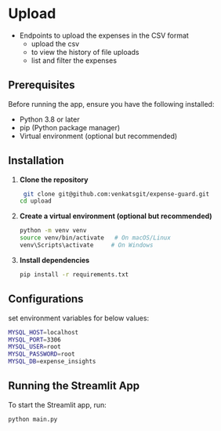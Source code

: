 # Upload

- Endpoints to upload the expenses in the CSV format
  - upload the csv
  - to view the history of file uploads 
  - list and filter the expenses

## Prerequisites

Before running the app, ensure you have the following installed:

- Python 3.8 or later
- pip (Python package manager)
- Virtual environment (optional but recommended)

## Installation

1. **Clone the repository**

   ```bash
    git clone git@github.com:venkatsgit/expense-guard.git
   cd upload
   ```

2. **Create a virtual environment (optional but recommended)**

   ```bash
   python -m venv venv
   source venv/bin/activate   # On macOS/Linux
   venv\Scripts\activate     # On Windows
   ```

3. **Install dependencies**

   ```bash
   pip install -r requirements.txt
   ```

## Configurations

set environment variables for below values:

```bash
MYSQL_HOST=localhost
MYSQL_PORT=3306
MYSQL_USER=root
MYSQL_PASSWORD=root
MYSQL_DB=expense_insights
```

## Running the Streamlit App

To start the Streamlit app, run:

```bash
python main.py
```


